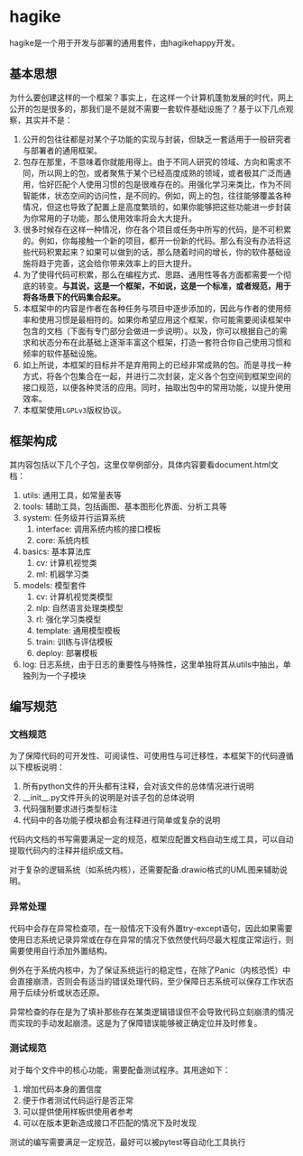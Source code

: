 # hagike

hagike是一个用于开发与部署的通用套件，由hagikehappy开发。



## 基本思想

为什么要创建这样的一个框架？事实上，在这样一个计算机蓬勃发展的时代，网上公开的包是很多的，那我们是不是就不需要一套软件基础设施了？基于以下几点观察，其实并不是：

1. 公开的包往往都是对某个子功能的实现与封装，但缺乏一套适用于一般研究者与部署者的通用框架。
2. 包存在那里，不意味着你就能用得上。由于不同人研究的领域、方向和需求不同，所以网上的包，或者聚焦于某个已经高度成熟的领域，或者极其广泛而通用，恰好匹配个人使用习惯的包是很难存在的。用强化学习来类比，作为不同智能体，状态空间的访问性，是不同的。例如，网上的包，往往能够覆盖各种情况，但这也导致了配置上是高度繁琐的，如果你能够把这些功能进一步封装为你常用的子功能，那么使用效率将会大大提升。
3. 很多时候存在这样一种情况，你在各个项目或任务中所写的代码，是不可积累的。例如，你每接触一个新的项目，都开一份新的代码。那么有没有办法将这些代码积累起来？如果可以做到的话，那么随着时间的增长，你的软件基础设施将趋于完善，这会给你带来效率上的巨大提升。
4. 为了使得代码可积累，那么在编程方式、思路、通用性等各方面都需要一个彻底的转变。**与其说，这是一个框架，不如说，这是一个标准，或者规范，用于将各场景下的代码集合起来。**
5. 本框架中的内容是作者在各种任务与项目中逐步添加的，因此与作者的使用频率和使用习惯是最相符的。如果你希望应用这个框架，你可能需要阅读框架中包含的文档（下面有专门部分会做进一步说明）。以及，你可以根据自己的需求和状态分布在此基础上逐渐丰富这个框架，打造一套符合你自己使用习惯和频率的软件基础设施。
6. 如上所说，本框架的目标并不是弃用网上的已经非常成熟的包。而是寻找一种方式，将各个包集合在一起，并进行二次封装，定义各个包空间到框架空间的接口规范，以便各种灵活的应用。同时，抽取出包中的常用功能，以提升使用效率。
7. 本框架使用`LGPLv3`版权协议。



## 框架构成

其内容包括以下几个子包，这里仅举例部分，具体内容要看document.html文档：
1. utils: 通用工具，如常量表等
2. tools: 辅助工具，包括画图、基本图形化界面、分析工具等
3. system: 任务级并行运算系统
   1. interface: 调用系统内核的接口模板
   2. core: 系统内核
4. basics: 基本算法库
   1. cv: 计算机视觉类
   2. ml: 机器学习类
5. models: 模型套件
   1. cv: 计算机视觉类模型
   2. nlp: 自然语言处理类模型
   3. rl: 强化学习类模型
   4. template: 通用模型模板
   5. train: 训练与评估模板
   6. deploy: 部署模板
6. log: 日志系统，由于日志的重要性与特殊性，这里单独将其从utils中抽出，单独列为一个子模块



## 编写规范



### 文档规范

为了保障代码的可开发性、可阅读性、可使用性与可迁移性，本框架下的代码遵循以下模板说明：

1. 所有python文件的开头都有注释，会对该文件的总体情况进行说明
2. \_\_init\_\_.py文件开头的说明是对该子包的总体说明
3. 代码强制要求进行类型标注
4. 代码中的各功能子模块都会有注释进行简单或复杂的说明

代码内文档的书写需要满足一定的规范，框架应配置文档自动生成工具，可以自动提取代码内的注释并组织成文档。

对于复杂的逻辑系统（如系统内核），还需要配备.drawio格式的UML图来辅助说明。



### 异常处理

代码中会存在异常检查项，在一般情况下没有外置try-except语句，因此如果需要使用日志系统记录异常或在存在异常的情况下依然使代码尽最大程度正常运行，则需要使用自行添加外置结构。

例外在于系统内核中，为了保证系统运行的稳定性，在除了Panic（内核恐慌）中会直接崩溃，否则会有适当的错误处理代码，至少保障日志系统可以保存工作状态用于后续分析或状态还原。

异常检查的存在是为了填补那些存在某类逻辑错误但不会导致代码立刻崩溃的情况而实现的手动发起崩溃。这是为了保障错误能够被正确定位并及时修复。



### 测试规范

对于每个文件中的核心功能，需要配备测试程序。其用途如下：

1. 增加代码本身的置信度
2. 便于作者测试代码运行是否正常
3. 可以提供使用样板供使用者参考
4. 可以在版本更新造成接口不匹配的情况下及时发现

测试的编写需要满足一定规范，最好可以被pytest等自动化工具执行

